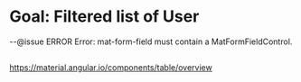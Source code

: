 # Goal: Filtered list of User


--@issue ERROR Error: mat-form-field must contain a MatFormFieldControl.

##

https://material.angular.io/components/table/overview
